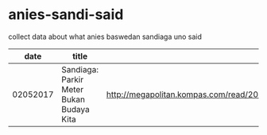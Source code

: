 # anies-sandi-said
collect data about what anies baswedan sandiaga uno said

date|title|link|archive
---|---|---|---
02052017|Sandiaga: Parkir Meter Bukan Budaya Kita|http://megapolitan.kompas.com/read/2017/05/02/15095151/sandiaga.parkir.meter.bukan.budaya.kita|http://archive.is/s8FEQ
